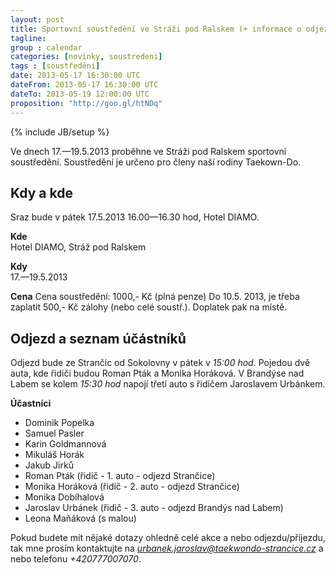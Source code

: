 ```yaml
---
layout: post
title: Sportovní soustředění ve Stráži pod Ralskem (+ informace o odjezdu)
tagline: 
group : calendar
categories: [novinky, soustredeni]
tags : [soustředění]
date: 2013-05-17 16:30:00 UTC
dateFrom: 2013-05-17 16:30:00 UTC
dateTo: 2013-05-19 12:00:00 UTC
proposition: "http://goo.gl/htNDq"
---
```

{% include JB/setup %}

Ve dnech 17.&mdash;19.5.2013 proběhne ve Stráži pod Ralskem sportovní soustředění. Soustředění je určeno pro členy naší rodiny Taekown-Do.

## Kdy a kde

Sraz bude v pátek 17.5.2013 16.00&mdash;16.30 hod, Hotel DIAMO.

**Kde**  
Hotel DIAMO, Stráž pod Ralskem

**Kdy**  
17.&mdash;19.5.2013

**Cena** 
Cena soustředění: 1000,- Kč (plná penze)
Do 10.5. 2013, je třeba zaplatit 500,- Kč zálohy (nebo celé soustř.). Doplatek pak na místě.

## Odjezd a seznam účástníků

Odjezd bude ze Strančic od Sokolovny v pátek v *15:00 hod*. Pojedou dvě auta, kde řidiči budou Roman Pták a Monika Horáková.
V Brandýse nad Labem se kolem *15:30 hod* napojí třetí auto s řidičem Jaroslavem Urbánkem.

**Účastníci** 
- Dominik Popelka
- Samuel Pasler
- Karin Goldmannová
- Mikuláš Horák
- Jakub Jirků
- Roman Pták (řidič - 1. auto - odjezd Strančice)
- Monika Horáková (řidič - 2. auto - odjezd Strančice)
- Monika Dobíhalová
- Jaroslav Urbánek (řidič - 3. auto - odjezd Brandýs nad Labem)
- Leona Maňáková (s malou)

Pokud budete mít nějaké dotazy ohledně celé akce a nebo odjezdu/příjezdu, tak mne prosím kontaktujte na *urbanek.jaroslav@taekwondo-strancice.cz* a nebo telefonu *+420777007070*.
